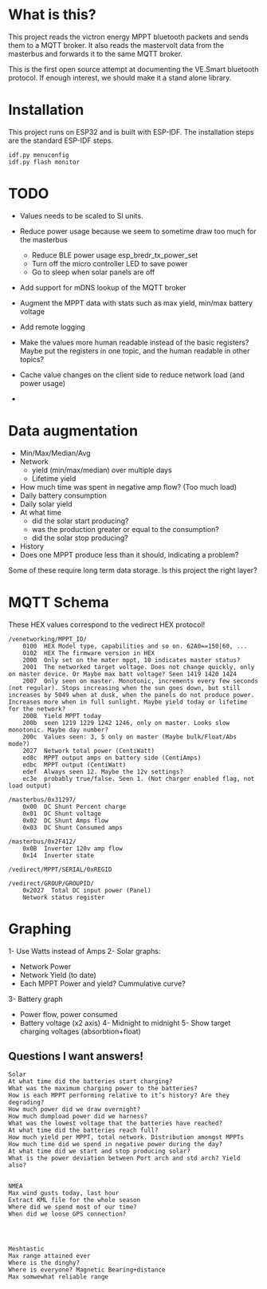What is this?
==

This project reads the victron energy MPPT bluetooth packets and sends them to a MQTT broker. It also reads the mastervolt data from the masterbus and forwards it to the same MQTT broker.

This is the first open source attempt at documenting the VE.Smart bluetooth protocol. If enough interest, we should make it a stand alone library.

Installation
==
This project runs on ESP32 and is built with ESP-IDF. The installation steps are the standard ESP-IDF steps.

	idf.py menuconfig
	idf.py flash monitor


TODO
==
- Values needs to be scaled to SI units.
- Reduce power usage because we seem to sometime draw too much for the masterbus
  - Reduce BLE power usage esp_bredr_tx_power_set
  - Turn off the micro controller LED to save power
  - Go to sleep when solar panels are off
  
- Add support for mDNS lookup of the MQTT broker
- Augment the MPPT data with stats such as max yield, min/max battery voltage
- Add remote logging
- Make the values more human readable instead of the basic registers? Maybe put the registers in one topic, and the human readable in other topics?
- Cache value changes on the client side to reduce network load (and power usage)
- 

Data augmentation
==
- Min/Max/Median/Avg
- Network 
  - yield (min/max/median) over multiple days
  - Lifetime yield
- How much time was spent in negative amp flow? (Too much load)
- Daily battery consumption
- Daily solar yield
- At what time 
  - did the solar start producing?
  - was the production greater or equal to the consumption?
  - did the solar stop producing?
- History
- Does one MPPT produce less than it should, indicating a problem?

Some of these require long term data storage. Is this project the right layer?

MQTT Schema
===========

These HEX values correspond to the vedirect HEX protocol!

    /venetworking/MPPT_ID/
        0100  HEX Model type, capabilities and so on. 62A0==150|60, ...
        0102  HEX The firmware version in HEX
        2000  Only set on the mater mppt, 10 indicates master status?
        2001  The networked target voltage. Does not change quickly, only on master device. Or Maybe max batt voltage? Seen 1419 1420 1424
        2007  Only seen on master. Monotonic, increments every few seconds (not regular). Stops increasing when the sun goes down, but still increases by 5049 when at dusk, when the panels do not produce power. Increases more when in full sunlight. Maybe yield today or lifetime for the network?
        2008  Yield MPPT today
        200b  seen 1219 1229 1242 1246, only on master. Looks slow monotonic. Maybe day number?
        200c  Values seen: 3, 5 only on master (Maybe bulk/Float/Abs mode?)
        2027  Network total power (CentiWatt)
        ed8c  MPPT output amps on battery side (CentiAmps)
        edbc  MPPT output (CentiWatt)
        edef  Always seen 12. Maybe the 12v settings?
        ec3e  probably true/false. Seen 1. (Not charger enabled flag, not load output)
        
    /masterbus/0x31297/
        0x00  DC Shunt Percent charge
        0x01  DC Shunt voltage
        0x02  DC Shunt Amps flow
        0x03  DC Shunt Consumed amps

    /masterbus/0x2F412/
        0x0B  Inverter 120v amp flow
        0x14  Inverter state
        
    /vedirect/MPPT/SERIAL/0xREGID

    /vedirect/GROUP/GROUPID/
        0x2027  Total DC input power (Panel)
        Network status register
     
Graphing
===
1- Use Watts instead of Amps
2- Solar graphs:
  - Network Power
  - Network Yield (to date)
  - Each MPPT Power and yield? Cummulative curve?

3- Battery graph
  - Power flow, power consumed
  - Battery voltage (x2 axis)
4- Midnight to midnight
5- Show target charging voltages (absorbtion+float)


Questions I want answers!
--
    Solar
    At what time did the batteries start charging?
    What was the maximum charging power to the batteries?
    How is each MPPT performing relative to it’s history? Are they degrading?
    How much power did we draw overnight?
    How much dumpload power did we harness?
    What was the lowest voltage that the batteries have reached?
    At what time did the batteries reach full?
    How much yield per MPPT, total network. Distribution amongst MPPTs
    How much time did we spend in negative power during the day?
    At what time did we start and stop producing solar?
    What is the power deviation between Port arch and std arch? Yield also?
    
    
    NMEA
    Max wind gusts today, last hour
    Extract KML file for the whole season
    Where did we spend most of our time?
    When did we loose GPS connection?
    
    
    
    
    Meshtastic
    Max range attained ever
    Where is the dinghy?
    Where is everyone? Magnetic Bearing+distance
    Max somwewhat reliable range
